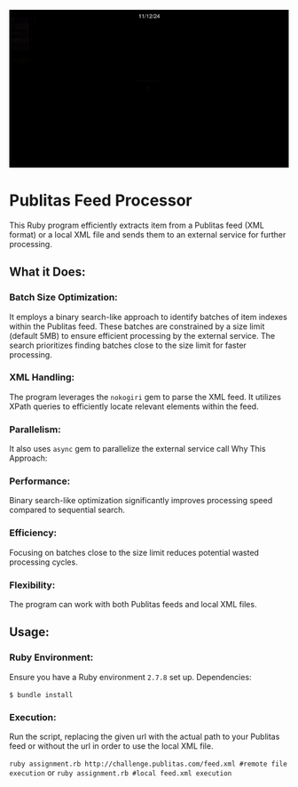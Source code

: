![alt text](https://raw.githubusercontent.com/brgenius/publitas-challenge/main/history.gif 'Publitas feed processor gource video history')

# Publitas Feed Processor

This Ruby program efficiently extracts item from a Publitas feed (XML format) or a local XML file and sends them to an external service for further processing.

## What it Does:

### Batch Size Optimization:

It employs a binary search-like approach to identify batches of item indexes within the Publitas feed.
These batches are constrained by a size limit (default 5MB) to ensure efficient processing by the external service.
The search prioritizes finding batches close to the size limit for faster processing.

### XML Handling:

The program leverages the `nokogiri` gem to parse the XML feed.
It utilizes XPath queries to efficiently locate relevant elements within the feed.

### Parallelism:

It also uses `async` gem to parallelize the external service call
Why This Approach:

### Performance:

Binary search-like optimization significantly improves processing speed compared to sequential search.

### Efficiency:

Focusing on batches close to the size limit reduces potential wasted processing cycles.

### Flexibility:

The program can work with both Publitas feeds and local XML files.

## Usage:

### Ruby Environment:

Ensure you have a Ruby environment `2.7.8` set up.
Dependencies:

`$ bundle install`

### Execution:

Run the script, replacing the given url with the actual path to your Publitas feed or without the url in order to use the local XML file. 

`ruby assignment.rb http://challenge.publitas.com/feed.xml #remote file execution`
or
`ruby assignment.rb #local feed.xml execution`
